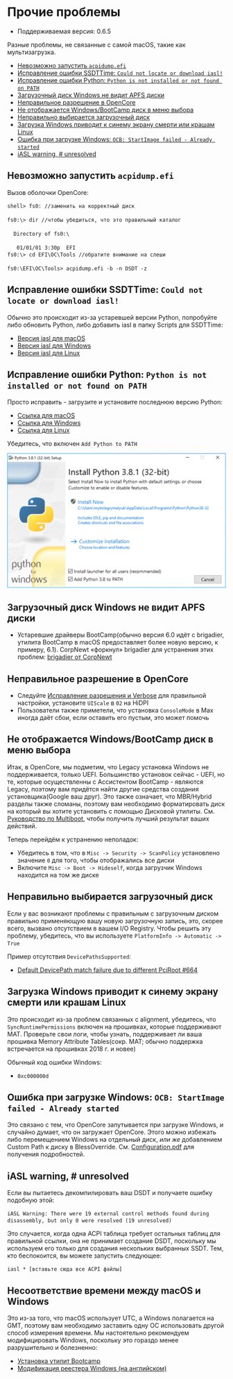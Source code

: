 # Прочие проблемы

* Поддерживаемая версия: 0.6.5

Разные проблемы, не связанные с самой macOS, такие как мультизагрузка.

* [Невозможно запустить `acpidump.efi`](#невозможно-запустить-acpidump-efi)
* [Исправление ошибки SSDTTime: `Could not locate or download iasl!`](#исправление-ошибки-ssdttime-could-not-locate-or-download-iasl)
* [Исправление ошибки Python: `Python is not installed or not found on PATH`](#исправление-ошибки-python-python-is-not-installed-or-not-found-on-path)
* [Загрузочный диск Windows не видит APFS диски](#загрузочныи-диск-windows-не-видит-apfs-диски)
* [Неправильное разрешение в OpenCore](#неправильное-разрешение-в-opencore)
* [Не отображается Windows/BootCamp диск в меню выбора](#не-отображается-windows-bootcamp-диск-в-меню-выбора)
* [Неправильно выбирается загрузочный диск](#неправильно-выбирается-загрузочныи-диск)
* [Загрузка Windows приводит к синему экрану смерти или крашам Linux](#загрузка-windows-приводит-к-синему-экрану-смерти-или-крашам-linux)
* [Ошибка при загрузке Windows: `OCB: StartImage failed - Already started`](#ошибка-при-загрузке-windows-ocb-startimage-failed-already-started)
* [iASL warning, # unresolved](#iasl-warning-unresolved)

## Невозможно запустить `acpidump.efi`

Вызов оболочки OpenCore:

```
shell> fs0: //заменить на корректный диск

fs0:\> dir //чтобы убедиться, что это правильный каталог

  Directory of fs0:\

   01/01/01 3:30p  EFI
fs0:\> cd EFI\OC\Tools //обратите внимание на слеши

fs0:\EFI\OC\Tools> acpidump.efi -b -n DSDT -z
```

## Исправление ошибки SSDTTime: `Could not locate or download iasl!`

Обычно это происходит из-за устаревшей версии Python, попробуйте либо обновить Python, либо добавить iasl в папку Scripts для SSDTTime:

* [Версия iasl для macOS](https://bitbucket.org/RehabMan/acpica/downloads/iasl.zip)
* [Версия iasl для Windows](https://acpica.org/downloads/binary-tools)
* [Версия iasl для Linux](http://amdosx.kellynet.nl/iasl.zip)

## Исправление ошибки Python: `Python is not installed or not found on PATH`

Просто исправить - загрузите и установите последнюю версию Python:

* [Ссылка для macOS](https://www.python.org/downloads/macos)
* [Ссылка для Windows](https://www.python.org/downloads/windows/)
* [Ссылка для Linux](https://www.python.org/downloads/source/)

Убедитесь, что включен `Add Python to PATH`

![](../../../img/troubleshooting/troubleshooting-md/python-path.png)

## Загрузочный диск Windows не видит APFS диски

* Устаревшие драйверы BootCamp(обычно версия 6.0 идёт с brigadier, утилита BootCamp в macOS предоставляет более новую версию, к примеру, 6.1). CorpNewt «форкнул» brigadier для устранения этих проблем: [brigadier от CorpNewt](https://github.com/corpnewt/brigadier)

## Неправильное разрешение в OpenCore

* Следуйте [Исправление разрешения и Verbose](https://dortania.github.io/OpenCore-Post-Install/cosmetic/verbose.html) для правильной настройки, установите `UIScale` в `02` на HiDPI
* Пользователи также приметели, что установка `ConsoleMode` в Max иногда даёт сбои, если оставить его пустым, это может помочь

## Не отображается Windows/BootCamp диск в меню выбора

Итак, в OpenCore, мы подметим, что Legacy установка Windows не поддерживается, только UEFI. Большинство установок сейчас - UEFI, но те, которые осуществленны с Ассистентом BootCamp - являются Legacy, поэтому вам придётся найти другие средства создания установщика(Google ваш друг). Это также означает, что MBR/Hybrid разделы также сломаны, поэтому вам необходимо форматировать диск на который вы хотите установить с помощью Дисковой утилиты. См. [Руководство по Multiboot](https://hackintosh-multiboot.gitbook.io/hackintosh-multiboot/), чтобы получить лучший результат ваших действий.

Теперь перейдём к устранению неполадок:

* Убедитесь в том, что в `Misc -> Security -> ScanPolicy` установлено значение `0` для того, чтобы отображались все диски
* Включите `Misc -> Boot -> Hideself`, когда загрузчик Windows находится на том же диске

## Неправильно выбирается загрузочный диск

Если у вас возникают проблемы с правильным с загрузочным диском правильно применяющую вашу новую загрузочную запись, это, скорее всего, вызвано отсутствием в вашем I/O Registry. Чтобы решить эту проблему, убедитесь, что вы используете `PlatformInfo -> Automatic -> True`

Пример отсутствия `DevicePathsSupported`:

* [Default DevicePath match failure due to different PciRoot #664](https://github.com/acidanthera/bugtracker/issues/664#issuecomment-663873846)

## Загрузка Windows приводит к синему экрану смерти или крашам Linux

Это происходит из-за проблем связанных с alignment, убедитесь, что `SyncRuntimePermissions` включен на прошивках, которые поддерживают MAT. Проверьте свои логи, чтобы узнать, поддерживает ли ваша прошивка Memory Attribute Tables(сокр. MAT; обычно поддержка встречается на прошивках 2018 г. и новее)

Обычный код ошибки Windows:

* `0xc000000d`

## Ошибка при загрузке Windows: `OCB: StartImage failed - Already started`

Это связано с тем, что OpenCore запутывается при загрузке Windows, и случайно думает, что он загружает OpenCore. Этого можно избежать либо перемещением Windows на отдельный диск, *или же* добавлением Custom Path к диску в BlessOverride. См. [Configuration.pdf](https://github.com/acidanthera/OpenCorePkg/blob/master/Docs/Configuration.pdf) для получения подробностей.

## iASL warning, # unresolved

Если вы пытаетесь декомпилировать ваш DSDT и получаете ошибку подобную этой:

```
iASL Warning: There were 19 external control methods found during disassembly, but only 0 were resolved (19 unresolved)
```

Это случается, когда одна ACPI таблица требует остальных таблиц для правильной ссылки, она не принимает создание DSDT, поскольку мы используем его только для создания нескольких выбранных SSDT. Тем, кто беспокоится, вы можете запустить следующее:

```
iasl * [вставьте сюда все ACPI файлы]
```

## Несоответствие времени между macOS и Windows

Это из-за того, что macOS использует UTC, а Windows полагается на GMT, поэтому вам необходимо заставить одну ОС использовать другой способ измерения времени. Мы настоятельно рекомендуем модифицировать Windows, поскольку это гораздо менее разрушительно и болезненно:

* [Установка утилит Bootcamp](https://dortania.github.io/OpenCore-Post-Install/multiboot/bootcamp.html)
* [Модификация реестера Windows (на английском)](https://superuser.com/q/494432)
